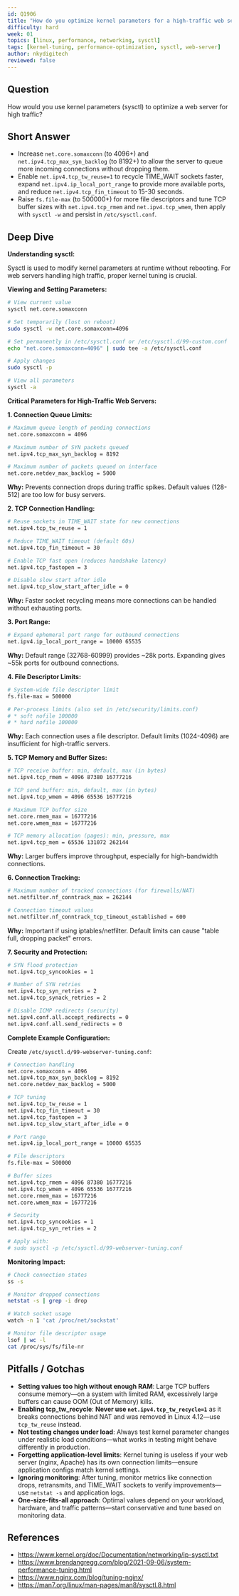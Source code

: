 ```yaml
---
id: Q1906
title: "How do you optimize kernel parameters for a high-traffic web server?"
difficulty: hard
week: 01
topics: [linux, performance, networking, sysctl]
tags: [kernel-tuning, performance-optimization, sysctl, web-server]
author: nkydigitech
reviewed: false
---
```


## Question
How would you use kernel parameters (sysctl) to optimize a web server for high traffic?

## Short Answer
- Increase `net.core.somaxconn` (to 4096+) and `net.ipv4.tcp_max_syn_backlog` (to 8192+) to allow the server to queue more incoming connections without dropping them.
- Enable `net.ipv4.tcp_tw_reuse=1` to recycle TIME_WAIT sockets faster, expand `net.ipv4.ip_local_port_range` to provide more available ports, and reduce `net.ipv4.tcp_fin_timeout` to 15-30 seconds.
- Raise `fs.file-max` (to 500000+) for more file descriptors and tune TCP buffer sizes with `net.ipv4.tcp_rmem` and `net.ipv4.tcp_wmem`, then apply with `sysctl -w` and persist in `/etc/sysctl.conf`.

## Deep Dive

**Understanding sysctl:**

Sysctl is used to modify kernel parameters at runtime without rebooting. For web servers handling high traffic, proper kernel tuning is crucial.

**Viewing and Setting Parameters:**
```bash
# View current value
sysctl net.core.somaxconn

# Set temporarily (lost on reboot)
sudo sysctl -w net.core.somaxconn=4096

# Set permanently in /etc/sysctl.conf or /etc/sysctl.d/99-custom.conf
echo "net.core.somaxconn=4096" | sudo tee -a /etc/sysctl.conf

# Apply changes
sudo sysctl -p

# View all parameters
sysctl -a
```

**Critical Parameters for High-Traffic Web Servers:**

**1. Connection Queue Limits:**
```bash
# Maximum queue length of pending connections
net.core.somaxconn = 4096

# Maximum number of SYN packets queued
net.ipv4.tcp_max_syn_backlog = 8192

# Maximum number of packets queued on interface
net.core.netdev_max_backlog = 5000
```

**Why:** Prevents connection drops during traffic spikes. Default values (128-512) are too low for busy servers.

**2. TCP Connection Handling:**
```bash
# Reuse sockets in TIME_WAIT state for new connections
net.ipv4.tcp_tw_reuse = 1

# Reduce TIME_WAIT timeout (default 60s)
net.ipv4.tcp_fin_timeout = 30

# Enable TCP fast open (reduces handshake latency)
net.ipv4.tcp_fastopen = 3

# Disable slow start after idle
net.ipv4.tcp_slow_start_after_idle = 0
```

**Why:** Faster socket recycling means more connections can be handled without exhausting ports.

**3. Port Range:**
```bash
# Expand ephemeral port range for outbound connections
net.ipv4.ip_local_port_range = 10000 65535
```

**Why:** Default range (32768-60999) provides ~28k ports. Expanding gives ~55k ports for outbound connections.

**4. File Descriptor Limits:**
```bash
# System-wide file descriptor limit
fs.file-max = 500000

# Per-process limits (also set in /etc/security/limits.conf)
# * soft nofile 100000
# * hard nofile 100000
```

**Why:** Each connection uses a file descriptor. Default limits (1024-4096) are insufficient for high-traffic servers.

**5. TCP Memory and Buffer Sizes:**
```bash
# TCP receive buffer: min, default, max (in bytes)
net.ipv4.tcp_rmem = 4096 87380 16777216

# TCP send buffer: min, default, max (in bytes)
net.ipv4.tcp_wmem = 4096 65536 16777216

# Maximum TCP buffer size
net.core.rmem_max = 16777216
net.core.wmem_max = 16777216

# TCP memory allocation (pages): min, pressure, max
net.ipv4.tcp_mem = 65536 131072 262144
```

**Why:** Larger buffers improve throughput, especially for high-bandwidth connections.

**6. Connection Tracking:**
```bash
# Maximum number of tracked connections (for firewalls/NAT)
net.netfilter.nf_conntrack_max = 262144

# Connection timeout values
net.netfilter.nf_conntrack_tcp_timeout_established = 600
```

**Why:** Important if using iptables/netfilter. Default limits can cause "table full, dropping packet" errors.

**7. Security and Protection:**
```bash
# SYN flood protection
net.ipv4.tcp_syncookies = 1

# Number of SYN retries
net.ipv4.tcp_syn_retries = 2
net.ipv4.tcp_synack_retries = 2

# Disable ICMP redirects (security)
net.ipv4.conf.all.accept_redirects = 0
net.ipv4.conf.all.send_redirects = 0
```

**Complete Example Configuration:**

Create `/etc/sysctl.d/99-webserver-tuning.conf`:
```bash
# Connection handling
net.core.somaxconn = 4096
net.ipv4.tcp_max_syn_backlog = 8192
net.core.netdev_max_backlog = 5000

# TCP tuning
net.ipv4.tcp_tw_reuse = 1
net.ipv4.tcp_fin_timeout = 30
net.ipv4.tcp_fastopen = 3
net.ipv4.tcp_slow_start_after_idle = 0

# Port range
net.ipv4.ip_local_port_range = 10000 65535

# File descriptors
fs.file-max = 500000

# Buffer sizes
net.ipv4.tcp_rmem = 4096 87380 16777216
net.ipv4.tcp_wmem = 4096 65536 16777216
net.core.rmem_max = 16777216
net.core.wmem_max = 16777216

# Security
net.ipv4.tcp_syncookies = 1
net.ipv4.tcp_syn_retries = 2

# Apply with:
# sudo sysctl -p /etc/sysctl.d/99-webserver-tuning.conf
```

**Monitoring Impact:**
```bash
# Check connection states
ss -s

# Monitor dropped connections
netstat -s | grep -i drop

# Watch socket usage
watch -n 1 'cat /proc/net/sockstat'

# Monitor file descriptor usage
lsof | wc -l
cat /proc/sys/fs/file-nr
```

## Pitfalls / Gotchas

- **Setting values too high without enough RAM**: Large TCP buffers consume memory—on a system with limited RAM, excessively large buffers can cause OOM (Out of Memory) kills.
- **Enabling tcp_tw_recycle**: **Never use `net.ipv4.tcp_tw_recycle=1`** as it breaks connections behind NAT and was removed in Linux 4.12—use `tcp_tw_reuse` instead.
- **Not testing changes under load**: Always test kernel parameter changes under realistic load conditions—what works in testing might behave differently in production.
- **Forgetting application-level limits**: Kernel tuning is useless if your web server (nginx, Apache) has its own connection limits—ensure application configs match kernel settings.
- **Ignoring monitoring**: After tuning, monitor metrics like connection drops, retransmits, and TIME_WAIT sockets to verify improvements—use `netstat -s` and application logs.
- **One-size-fits-all approach**: Optimal values depend on your workload, hardware, and traffic patterns—start conservative and tune based on monitoring data.

## References
- https://www.kernel.org/doc/Documentation/networking/ip-sysctl.txt
- https://www.brendangregg.com/blog/2021-09-06/system-performance-tuning.html
- https://www.nginx.com/blog/tuning-nginx/
- https://man7.org/linux/man-pages/man8/sysctl.8.html
